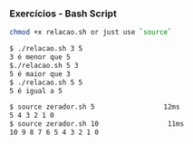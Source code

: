 ### Exercícios - Bash Script 

```Bash
chmod +x relacao.sh or just use `source`

$ ./relacao.sh 3 5
3 é menor que 5
$./relacao.sh 5 3
5 é maior que 3
$ ./relacao.sh 5 5
5 é igual a 5
```

```Bash
$ source zerador.sh 5                 12ms 
5 4 3 2 1 0
$ source zerador.sh 10                 11ms 
10 9 8 7 6 5 4 3 2 1 0
```